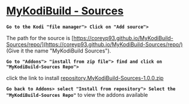 # [<B>MyKodiBuild - Sources</B>](https://coreyp93.github.io/MyKodiBuild/)

**`Go to the Kodi "file manager"> Click on "Add source">`** 

The path for the source is [https://coreyp93.github.io/MyKodiBuild-Sources/repo/](https://coreyp93.github.io/MyKodiBuild-Sources/repo/) (Give it the name "MyKodiBuild Sources").

**`Go to "Addons"> "install from zip file"> find and click on "MyKodiBuild-Sources Repo">`**

click the link to install [repository.MyKodiBuild-Sources-1.0.0.zip](https://coreyp93.github.io/MyKodiBuild-Sources/repo/repository.MyKodiBuild-Sources-1.0.0.zip)

**`Go back to Addons> select "Install from repository"> Select the "MyKodiBuild-Sources Repo"`** to view the addons available
